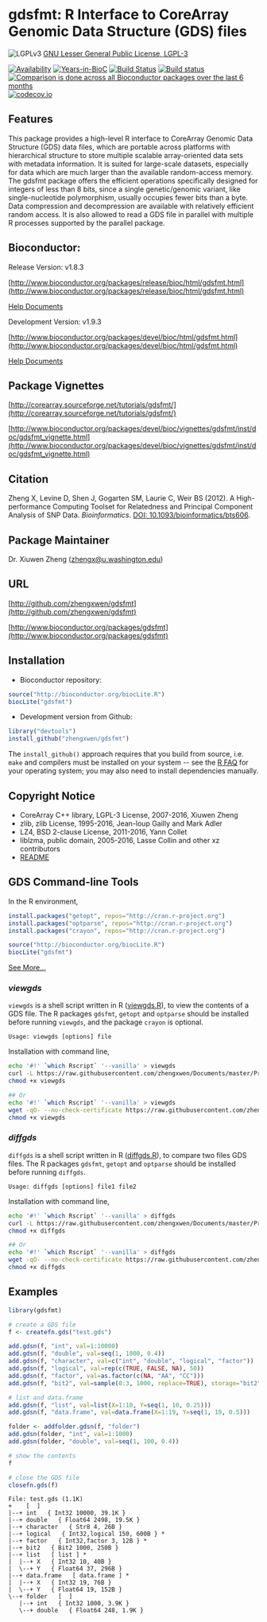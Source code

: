 gdsfmt: R Interface to CoreArray Genomic Data Structure (GDS) files
===

![LGPLv3](http://www.gnu.org/graphics/lgplv3-88x31.png)
[GNU Lesser General Public License, LGPL-3](https://www.gnu.org/licenses/lgpl.html)

[![Availability](http://www.bioconductor.org/shields/availability/release/gdsfmt.svg)](http://www.bioconductor.org/packages/release/bioc/html/gdsfmt.html)
[![Years-in-BioC](http://www.bioconductor.org/shields/years-in-bioc/gdsfmt.svg)](http://www.bioconductor.org/packages/release/bioc/html/gdsfmt.html)
[![Build Status](https://travis-ci.org/zhengxwen/gdsfmt.png)](https://travis-ci.org/zhengxwen/gdsfmt)
[![Build status](https://ci.appveyor.com/api/projects/status/6ussam0n65o32r0j?svg=true)](https://ci.appveyor.com/project/zhengxwen/gdsfmt)
[![Comparison is done across all Bioconductor packages over the last 6 months](http://www.bioconductor.org/shields/downloads/gdsfmt.svg)](http://www.bioconductor.org/packages/release/bioc/html/gdsfmt.html)
[![codecov.io](https://codecov.io/github/zhengxwen/gdsfmt/coverage.svg?branch=master)](https://codecov.io/github/zhengxwen/gdsfmt?branch=master)


## Features

This package provides a high-level R interface to CoreArray Genomic Data Structure (GDS) data files, which are portable across platforms with hierarchical structure to store multiple scalable array-oriented data sets with metadata information. It is suited for large-scale datasets, especially for data which are much larger than the available random-access memory. The gdsfmt package offers the efficient operations specifically designed for integers of less than 8 bits, since a single genetic/genomic variant, like single-nucleotide polymorphism, usually occupies fewer bits than a byte. Data compression and decompression are available with relatively efficient random access. It is also allowed to read a GDS file in parallel with multiple R processes supported by the parallel package.


## Bioconductor:

Release Version: v1.8.3

[http://www.bioconductor.org/packages/release/bioc/html/gdsfmt.html](http://www.bioconductor.org/packages/release/bioc/html/gdsfmt.html)

[Help Documents](http://zhengxwen.github.io/gdsfmt/release/help/00Index.html)

Development Version: v1.9.3

[http://www.bioconductor.org/packages/devel/bioc/html/gdsfmt.html](http://www.bioconductor.org/packages/devel/bioc/html/gdsfmt.html)

[Help Documents](http://zhengxwen.github.io/gdsfmt/devel/help/00Index.html)

## Package Vignettes

[http://corearray.sourceforge.net/tutorials/gdsfmt/](http://corearray.sourceforge.net/tutorials/gdsfmt/)

[http://www.bioconductor.org/packages/devel/bioc/vignettes/gdsfmt/inst/doc/gdsfmt_vignette.html](http://www.bioconductor.org/packages/devel/bioc/vignettes/gdsfmt/inst/doc/gdsfmt_vignette.html)


## Citation

Zheng X, Levine D, Shen J, Gogarten SM, Laurie C, Weir BS (2012). A High-performance Computing Toolset for Relatedness and Principal Component Analysis of SNP Data. *Bioinformatics*. [DOI: 10.1093/bioinformatics/bts606](http://dx.doi.org/10.1093/bioinformatics/bts606).


## Package Maintainer

Dr. Xiuwen Zheng ([zhengx@u.washington.edu](zhengx@u.washington.edu))


## URL

[http://github.com/zhengxwen/gdsfmt](http://github.com/zhengxwen/gdsfmt)

[http://www.bioconductor.org/packages/gdsfmt](http://www.bioconductor.org/packages/gdsfmt)


## Installation

* Bioconductor repository:
```R
source("http://bioconductor.org/biocLite.R")
biocLite("gdsfmt")
```

* Development version from Github:
```R
library("devtools")
install_github("zhengxwen/gdsfmt")
```
The `install_github()` approach requires that you build from source, i.e. `make` and compilers must be installed on your system -- see the [R FAQ](http://cran.r-project.org/faqs.html) for your operating system; you may also need to install dependencies manually.



## Copyright Notice

* CoreArray C++ library, LGPL-3 License, 2007-2016, Xiuwen Zheng
* zlib, zlib License, 1995-2016, Jean-loup Gailly and Mark Adler
* LZ4, BSD 2-clause License, 2011-2016, Yann Collet
* liblzma, public domain, 2005-2016, Lasse Collin and other xz contributors
* [README](./inst/COPYRIGHTS)



## GDS Command-line Tools

In the R environment,
```R
install.packages("getopt", repos="http://cran.r-project.org")
install.packages("optparse", repos="http://cran.r-project.org")
install.packages("crayon", repos="http://cran.r-project.org")

source("http://bioconductor.org/biocLite.R")
biocLite("gdsfmt")
```

[See More...](https://github.com/zhengxwen/Documents/tree/master/Program)

### *viewgds*

`viewgds` is a shell script written in R ([viewgds.R](https://github.com/zhengxwen/Documents/blob/master/Program/viewgds.R)), to view the contents of a GDS file. The R packages `gdsfmt`, `getopt` and `optparse` should be installed before running `viewgds`, and the package `crayon` is optional.

```
Usage: viewgds [options] file
```

Installation with command line,
```sh
echo '#!' `which Rscript` '--vanilla' > viewgds
curl -L https://raw.githubusercontent.com/zhengxwen/Documents/master/Program/viewgds.R >> viewgds
chmod +x viewgds

## Or
echo '#!' `which Rscript` '--vanilla' > viewgds
wget -qO- --no-check-certificate https://raw.githubusercontent.com/zhengxwen/Documents/master/Program/viewgds.R >> viewgds
chmod +x viewgds
```


### *diffgds*

`diffgds` is a shell script written in R ([diffgds.R](https://github.com/zhengxwen/Documents/blob/master/Program/diffgds.R)), to compare two files GDS files. The R packages `gdsfmt`, `getopt` and `optparse` should be installed before running `diffgds`.

```
Usage: diffgds [options] file1 file2
```

Installation with command line,
```sh
echo '#!' `which Rscript` '--vanilla' > diffgds
curl -L https://raw.githubusercontent.com/zhengxwen/Documents/master/Program/diffgds.R >> diffgds
chmod +x diffgds

## Or
echo '#!' `which Rscript` '--vanilla' > diffgds
wget -qO- --no-check-certificate https://raw.githubusercontent.com/zhengxwen/Documents/master/Program/diffgds.R >> diffgds
chmod +x diffgds
```



## Examples

```R
library(gdsfmt)

# create a GDS file
f <- createfn.gds("test.gds")

add.gdsn(f, "int", val=1:10000)
add.gdsn(f, "double", val=seq(1, 1000, 0.4))
add.gdsn(f, "character", val=c("int", "double", "logical", "factor"))
add.gdsn(f, "logical", val=rep(c(TRUE, FALSE, NA), 50))
add.gdsn(f, "factor", val=as.factor(c(NA, "AA", "CC")))
add.gdsn(f, "bit2", val=sample(0:3, 1000, replace=TRUE), storage="bit2")

# list and data.frame
add.gdsn(f, "list", val=list(X=1:10, Y=seq(1, 10, 0.25)))
add.gdsn(f, "data.frame", val=data.frame(X=1:19, Y=seq(1, 10, 0.5)))

folder <- addfolder.gdsn(f, "folder")
add.gdsn(folder, "int", val=1:1000)
add.gdsn(folder, "double", val=seq(1, 100, 0.4))

# show the contents
f

# close the GDS file
closefn.gds(f)
```

```
File: test.gds (1.1K)
+    [  ]
|--+ int   { Int32 10000, 39.1K }
|--+ double   { Float64 2498, 19.5K }
|--+ character   { Str8 4, 26B }
|--+ logical   { Int32,logical 150, 600B } *
|--+ factor   { Int32,factor 3, 12B } *
|--+ bit2   { Bit2 1000, 250B }
|--+ list   [ list ] *
|  |--+ X   { Int32 10, 40B }
|  \--+ Y   { Float64 37, 296B }
|--+ data.frame   [ data.frame ] *
|  |--+ X   { Int32 19, 76B }
|  \--+ Y   { Float64 19, 152B }
\--+ folder   [  ]
   |--+ int   { Int32 1000, 3.9K }
   \--+ double   { Float64 248, 1.9K }
```
